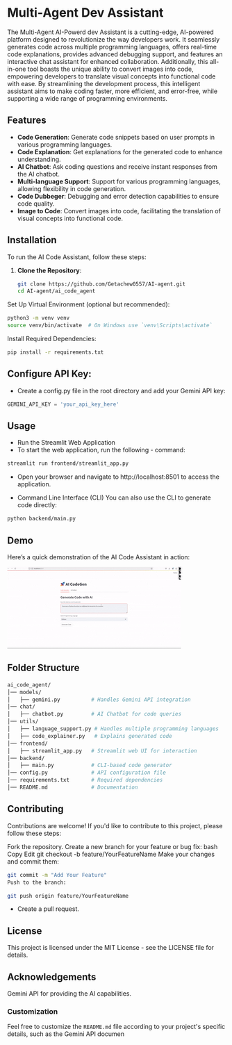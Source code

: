 # Multi-Agent Dev Assistant

The Multi-Agent AI-Powerd dev Assistant is a cutting-edge, AI-powered platform designed to revolutionize the way developers work. It seamlessly generates code across multiple programming languages, offers real-time code explanations, provides advanced debugging support, and features an interactive chat assistant for enhanced collaboration. Additionally, this all-in-one tool boasts the unique ability to convert images into code, empowering developers to translate visual concepts into functional code with ease. By streamlining the development process, this intelligent assistant aims to make coding faster, more efficient, and error-free, while supporting a wide range of programming environments.

## Features

- **Code Generation**: Generate code snippets based on user prompts in various programming languages.
- **Code Explanation**: Get explanations for the generated code to enhance understanding.
- **AI Chatbot**: Ask coding questions and receive instant responses from the AI chatbot.
- **Multi-language Support**: Support for various programming languages, allowing flexibility in code generation.
- **Code Dubbeger**: Debugging and error detection capabilities to ensure code quality.
- **Image to Code**: Convert images into code, facilitating the translation of visual concepts into functional code.

## Installation

To run the AI Code Assistant, follow these steps:

1. **Clone the Repository**:
   ```bash
   git clone https://github.com/Getachew0557/AI-agent.git
   cd AI-agent/ai_code_agent
Set Up Virtual Environment (optional but recommended):

```bash
python3 -m venv venv
source venv/bin/activate  # On Windows use `venv\Scripts\activate`
```
Install Required Dependencies:

```bash
pip install -r requirements.txt
```
## Configure API Key:

- Create a config.py file in the root directory and add your Gemini API key:

```python
GEMINI_API_KEY = 'your_api_key_here'
```
## Usage
- Run the Streamlit Web Application
- To start the web application, run the following - command:

```bash
streamlit run frontend/streamlit_app.py
```
- Open your browser and navigate to http://localhost:8501 to access the application.

- Command Line Interface (CLI)
You can also use the CLI to generate code directly:

```bash
python backend/main.py
```

## Demo

Here’s a quick demonstration of the AI Code Assistant in action:

![AICodGen Demo](AICodGen.gif)

## Folder Structure
```graphql
ai_code_agent/
│── models/
│   ├── gemini.py          # Handles Gemini API integration
│── chat/
│   ├── chatbot.py         # AI Chatbot for code queries
│── utils/
│   ├── language_support.py # Handles multiple programming languages
│   ├── code_explainer.py   # Explains generated code
│── frontend/
│   ├── streamlit_app.py   # Streamlit web UI for interaction
│── backend/
│   ├── main.py            # CLI-based code generator
│── config.py              # API configuration file
│── requirements.txt       # Required dependencies
│── README.md              # Documentation
```
## Contributing
Contributions are welcome! If you'd like to contribute to this project, please follow these steps:

Fork the repository.
Create a new branch for your feature or bug fix:
bash
Copy
Edit
git checkout -b feature/YourFeatureName
Make your changes and commit them:
```bash
git commit -m "Add Your Feature"
Push to the branch:
```
```bash
git push origin feature/YourFeatureName
```
- Create a pull request.

## License
This project is licensed under the MIT License - see the LICENSE file for details.

## Acknowledgements
Gemini API for providing the AI capabilities.

### Customization

Feel free to customize the `README.md` file according to your project's specific details, such as the Gemini API documen